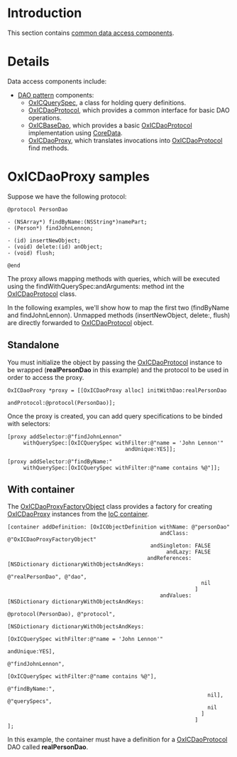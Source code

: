 # Introduction #

This section contains [common data access components](http://code.google.com/p/oxeniphonecommons/source/browse/trunk/main/Classes/Data).

# Details #

Data access components include:
  * [DAO pattern](http://code.google.com/p/oxeniphonecommons/source/browse/trunk/main/Classes/Data/DAO/) components:
    * [OxICQuerySpec](http://code.google.com/p/oxeniphonecommons/source/browse/trunk/main/Classes/Data/DAO/OxICQuerySpec.h), a class for holding query definitions.
    * [OxICDaoProtocol](http://code.google.com/p/oxeniphonecommons/source/browse/trunk/main/Classes/Data/DAO/OxICDaoProtocol.h), which provides a common interface for basic DAO operations.
    * [OxICBaseDao](http://code.google.com/p/oxeniphonecommons/source/browse/trunk/main/Classes/Data/DAO/OxICBaseDao.m), which provides a basic [OxICDaoProtocol](http://code.google.com/p/oxeniphonecommons/source/browse/trunk/main/Classes/Data/DAO/OxICDaoProtocol.h) implementation using [CoreData](http://en.wikipedia.org/wiki/Core_Data).
    * [OxICDaoProxy](http://code.google.com/p/oxeniphonecommons/source/browse/trunk/main/Classes/Data/DAO/OxICDaoProxy.m), which translates invocations into [OxICDaoProtocol](http://code.google.com/p/oxeniphonecommons/source/browse/trunk/main/Classes/Data/DAO/OxICDaoProtocol.h) find methods.


# OxICDaoProxy samples #
Suppose we have the following protocol:

```
@protocol PersonDao

- (NSArray*) findByName:(NSString*)namePart;
- (Person*) findJohnLennon;

- (id) insertNewObject;
- (void) delete:(id) anObject;
- (void) flush;

@end
```

The proxy allows mapping methods with queries, which will be executed using the findWithQuerySpec:andArguments: method int the [OxICDaoProtocol](http://code.google.com/p/oxeniphonecommons/source/browse/trunk/main/Classes/Data/DAO/OxICDaoProtocol.h)  class.

In the following examples, we'll show how to map the first two (findByName and findJohnLennon). Unmapped methods (insertNewObject, delete:, flush) are directly forwarded to [OxICDaoProtocol](http://code.google.com/p/oxeniphonecommons/source/browse/trunk/main/Classes/Data/DAO/OxICDaoProtocol.h) object.


## Standalone ##
You must initialize the object by passing the [OxICDaoProtocol](http://code.google.com/p/oxeniphonecommons/source/browse/trunk/main/Classes/Data/DAO/OxICDaoProtocol.h) instance to be wrapped (**realPersonDao** in this example) and the protocol to be used in order to access the proxy.

```
OxICDaoProxy *proxy = [[OxICDaoProxy alloc] initWithDao:realPersonDao
                                            andProtocol:@protocol(PersonDao)];

```

Once the proxy is created, you can add query specifications to be binded with selectors:

```
[proxy addSelector:@"findJohnLennon"
     withQuerySpec:[OxICQuerySpec withFilter:@"name = 'John Lennon'"
                                     andUnique:YES]];

[proxy addSelector:@"findByName:"
     withQuerySpec:[OxICQuerySpec withFilter:@"name contains %@"]];
```

## With container ##
The [OxICDaoProxyFactoryObject](http://code.google.com/p/oxeniphonecommons/source/browse/trunk/main/Classes/Data/DAO/OxICDaoProxyFactoryObject.h)  class provides a factory for creating [OxICDaoProxy](http://code.google.com/p/oxeniphonecommons/source/browse/trunk/main/Classes/Data/DAO/OxICDaoProxy.m) instances from the [IoC container](Container.md).

```
[container addDefinition: [OxICObjectDefinition withName: @"personDao"
                                                andClass: @"OxICDaoProxyFactoryObject"
                                             andSingleton: FALSE
                                                  andLazy: FALSE
                                            andReferences: [NSDictionary dictionaryWithObjectsAndKeys:
                                                             @"realPersonDao", @"dao",
                                                             nil
                                                           ]
                                                andValues: [NSDictionary dictionaryWithObjectsAndKeys:
                                                             @protocol(PersonDao), @"protocol",
                                                             [NSDictionary dictionaryWithObjectsAndKeys:
                                                               [OxICQuerySpec withFilter:@"name = 'John Lennon'"
                                                                               andUnique:YES], 
                                                                              @"findJohnLennon",
                                                               [OxICQuerySpec withFilter:@"name contains %@"], 
                                                                              @"findByName:",
                                                               nil], @"querySpecs",
                                                               nil
                                                             ]
                                                           ]
];
```

In this example, the container must have a definition for a [OxICDaoProtocol](http://code.google.com/p/oxeniphonecommons/source/browse/trunk/main/Classes/Data/DAO/OxICDaoProtocol.h)  DAO called **realPersonDao**.